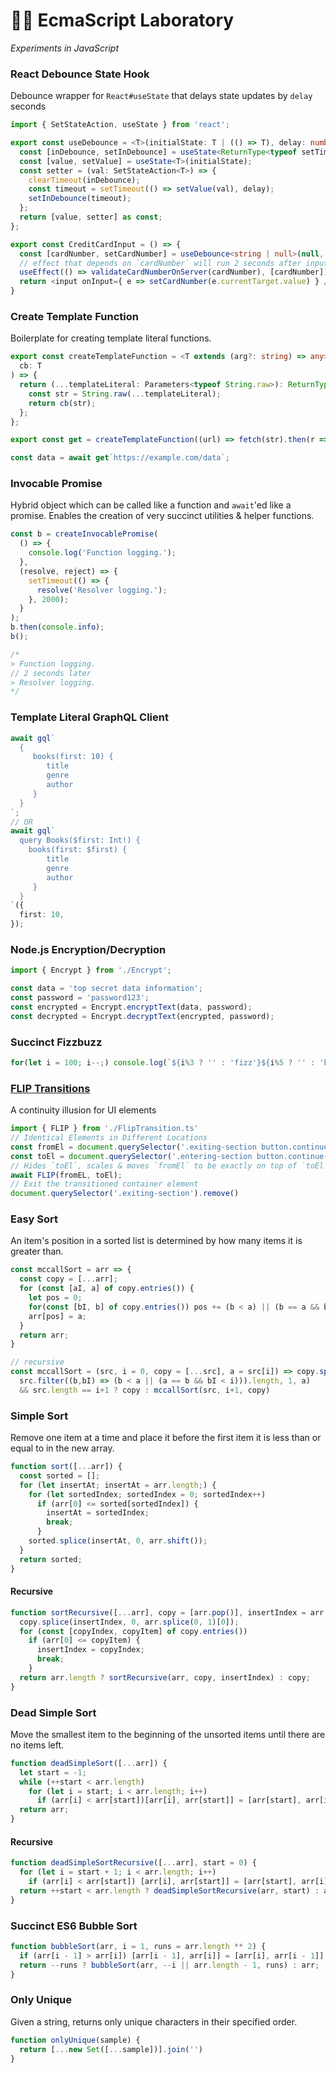 # 👩‍🔬 EcmaScript Laboratory
<em>Experiments in JavaScript</em>

### React Debounce State Hook
Debounce wrapper for `React#useState` that delays state updates by `delay` seconds

```typescript
import { SetStateAction, useState } from 'react';

export const useDebounce = <T>(initialState: T | (() => T), delay: number) => {
  const [inDebounce, setInDebounce] = useState<ReturnType<typeof setTimeout>>();
  const [value, setValue] = useState<T>(initialState);
  const setter = (val: SetStateAction<T>) => {
    clearTimeout(inDebounce);
    const timeout = setTimeout(() => setValue(val), delay);
    setInDebounce(timeout);
  };
  return [value, setter] as const;
};

```
```typescript
export const CreditCardInput = () => {
  const [cardNumber, setCardNumber] = useDebounce<string | null>(null, 2000);
  // effect that depends on `cardNumber` will run 2 seconds after input stops.
  useEffect(() => validateCardNumberOnServer(cardNumber), [cardNumber]);
  return <input onInput={ e => setCardNumber(e.currentTarget.value) } />
}
```

### Create Template Function
Boilerplate for creating template literal functions.
```typescript
export const createTemplateFunction = <T extends (arg?: string) => any>(
  cb: T
) => {
  return (...templateLiteral: Parameters<typeof String.raw>): ReturnType<T> => {
    const str = String.raw(...templateLiteral);
    return cb(str);
  };
};

```
```typescript
export const get = createTemplateFunction((url) => fetch(str).then(r => r.json()));

const data = await get`https://example.com/data`;
```

### Invocable Promise
Hybrid object which can be called like a function and `await`'ed like a promise. Enables the creation of very succinct utilities & helper functions.
```typescript 
const b = createInvocablePromise(
  () => {
    console.log('Function logging.');
  },
  (resolve, reject) => {
    setTimeout(() => {
      resolve('Resolver logging.');
    }, 2000);
  }
);
b.then(console.info);
b();

/*
> Function logging.
// 2 seconds later
> Resolver logging.
*/
```

### Template Literal GraphQL Client
```typescript
await gql`
  {
     books(first: 10) {
        title
        genre
        author
     }
  }
`;
// OR
await gql`
  query Books($first: Int!) {
    books(first: $first) {
        title
        genre
        author
     }
  }
`({
  first: 10,
});

```

### Node.js Encryption/Decryption
```typescript
import { Encrypt } from './Encrypt';

const data = 'top secret data information';
const password = 'password123';
const encrypted = Encrypt.encryptText(data, password);
const decrypted = Encrypt.decryptText(encrypted, password);
```

### Succinct Fizzbuzz
```javascript
for(let i = 100; i--;) console.log(`${i%3 ? '' : 'fizz'}${i%5 ? '' : 'buzz'}` || i)
```

### [FLIP Transitions](https://aerotwist.com/blog/flip-your-animations/)
A continuity illusion for UI elements
```javascript
import { FLIP } from './FlipTransition.ts'
// Identical Elements in Different Locations
const fromEl = document.querySelector('.exiting-section button.continue-btn');
const toEl = document.querySelector('.entering-section button.continue-btn');
// Hides `toEl`, scales & moves `fromEl` to be exactly on top of `toEl`, then unhides `toEl` and hides `fromEl`
await FLIP(fromEL, toEl);
// Exit the transitioned container element
document.querySelector('.exiting-section').remove()
```

### Easy Sort
An item's position in a sorted list is determined by how many items it is greater than.
```javascript
const mccallSort = arr => {
  const copy = [...arr];
  for (const [aI, a] of copy.entries()) {
    let pos = 0;
    for(const [bI, b] of copy.entries()) pos += (b < a) || (b == a && bI < aI)
    arr[pos] = a;
  }
  return arr;
}

// recursive
const mccallSort = (src, i = 0, copy = [...src], a = src[i]) => copy.splice(
  src.filter((b,bI) => (b < a || (a == b && bI < i))).length, 1, a) 
  && src.length == i+1 ? copy : mccallSort(src, i+1, copy)
```

### Simple Sort
Remove one item at a time and place it before the first item it is less than or equal to in the new array.
```javascript 
function sort([...arr]) {
  const sorted = [];
  for (let insertAt; insertAt = arr.length;) {
    for (let sortedIndex; sortedIndex = 0; sortedIndex++)
      if (arr[0] <= sorted[sortedIndex]) {
        insertAt = sortedIndex;
        break;
      }
    sorted.splice(insertAt, 0, arr.shift());
  }
  return sorted;
}
```

#### Recursive
```javascript
function sortRecursive([...arr], copy = [arr.pop()], insertIndex = arr.length) {
  copy.splice(insertIndex, 0, arr.splice(0, 1)[0]);
  for (const [copyIndex, copyItem] of copy.entries())
    if (arr[0] <= copyItem) {
      insertIndex = copyIndex;
      break;
    }
  return arr.length ? sortRecursive(arr, copy, insertIndex) : copy;
}
```

### Dead Simple Sort
Move the smallest item to the beginning of the unsorted items until there are no items left. 
```javascript
function deadSimpleSort([...arr]) {
  let start = -1;
  while (++start < arr.length)
    for (let i = start; i < arr.length; i++)
      if (arr[i] < arr[start])[arr[i], arr[start]] = [arr[start], arr[i]];
  return arr;
}
```

#### Recursive
```javascript
function deadSimpleSortRecursive([...arr], start = 0) {
  for (let i = start + 1; i < arr.length; i++)
    if (arr[i] < arr[start]) [arr[i], arr[start]] = [arr[start], arr[i]]
  return ++start < arr.length ? deadSimpleSortRecursive(arr, start) : arr;
}
```

### Succinct ES6 Bubble Sort
```javascript
function bubbleSort(arr, i = 1, runs = arr.length ** 2) {
  if (arr[i - 1] > arr[i]) [arr[i - 1], arr[i]] = [arr[i], arr[i - 1]];
  return --runs ? bubbleSort(arr, --i || arr.length - 1, runs) : arr;
}
```

### Only Unique
Given a string, returns only unique characters in their specified order.
```javascript
function onlyUnique(sample) {
  return [...new Set([...sample])].join('')
}
```
